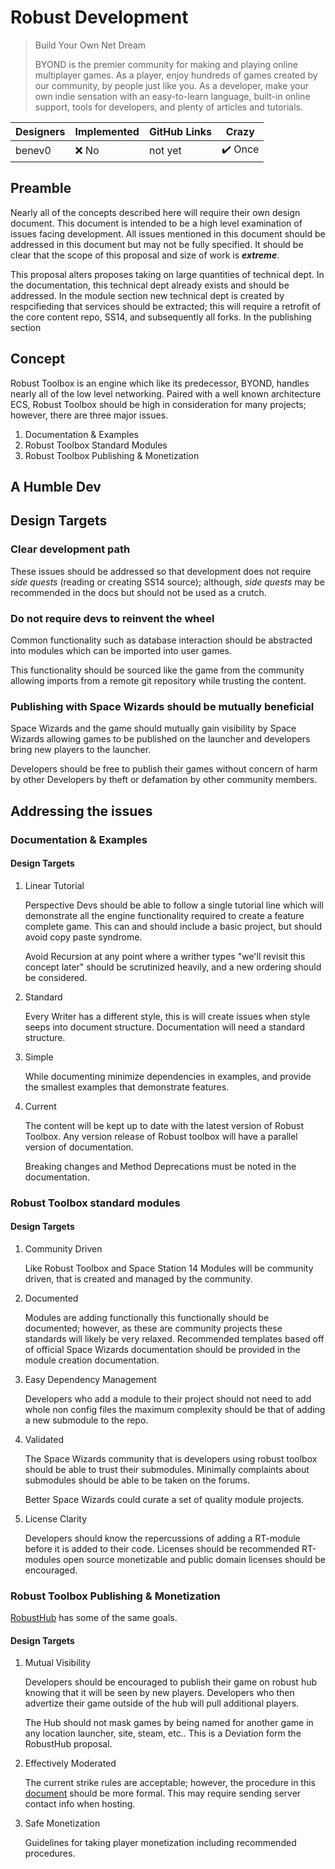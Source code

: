 # Robust Development
> Build Your Own Net Dream
>
> BYOND is the premier community for making and playing online multiplayer
games. As a player, enjoy hundreds of games created by our community, by people
just like you. As a developer, make your own indie sensation with an
easy-to-learn language, built-in online support, tools for developers, and
plenty of articles and tutorials.


| Designers | Implemented | GitHub Links | Crazy                   |
|-----------|-------------|--------------|-------------------------|
| benev0    | :x: No      | not yet      | :heavy_check_mark: Once |

<!-- note to self: edit for (statement -> reason) structure -->

## Preamble
Nearly all of the concepts described here will require their own design
document. This document is intended to be a high level examination of issues
facing development. All issues mentioned in this document should be addressed
in this document but may not be fully specified. It should be clear that the
scope of this proposal and size of work is ***extreme***.

This proposal alters proposes taking on large quantities of technical dept. In
the documentation, this technical dept already exists and should be addressed.
In the module section new technical dept is created by respcifieding that
services should be extracted; this will require a retrofit of the core content
repo, SS14, and subsequently all forks. In the publishing section

<!-- Concept -->
## Concept
Robust Toolbox is an engine which like its predecessor, BYOND, handles nearly
all of the low level networking. Paired with a well known architecture ECS,
Robust Toolbox should be high in consideration for many projects; however,
there are three major issues.

1. Documentation & Examples
2. Robust Toolbox Standard Modules
3. Robust Toolbox Publishing & Monetization

<!--  Developer Story? -->
## A Humble Dev

<!-- Design Pillars -->
## Design Targets
### Clear development path

These issues should be addressed so that development does not require *side
quests* (reading or creating SS14 source); although, *side quests* may be
recommended in the docs but should not be used as a crutch.

### Do not require devs to reinvent the wheel

Common functionality such as database interaction should be abstracted into
modules which can be imported into user games.

This functionality should be sourced like the game from the community allowing
imports from a remote git repository while trusting the content.

### Publishing with Space Wizards should be mutually beneficial

Space Wizards and the game should mutually gain visibility by Space Wizards
allowing games to be published on the launcher and developers bring new players
to the launcher.

Developers should be free to publish their games without concern of harm by
other Developers by theft or defamation by other community members.

## Addressing the issues
### Documentation & Examples
<!-- why -->
#### Design Targets
1. Linear Tutorial

    Perspective Devs should be able to follow a single tutorial line which will
demonstrate all the engine functionality required to create a feature complete
game<!-- to be defined -->. This can and should include a basic project, but
should avoid copy paste syndrome.

    Avoid Recursion at any point where a writher types "we'll revisit this
concept later" should be scrutinized heavily, and a new ordering should be
considered.

2. Standard

    Every Writer has a different style, this is will create issues when style
seeps into document structure. Documentation will need a standard structure.

3. Simple

    While documenting minimize dependencies in examples, and provide the
smallest examples that demonstrate features.

4. Current

    The content will be kept up to date with the latest version of Robust
Toolbox. Any version release of Robust toolbox will have a parallel version of
documentation.

    Breaking changes and Method Deprecations must be noted in the documentation.

### Robust Toolbox standard modules
<!-- why -->
#### Design Targets
1. Community Driven

    Like Robust Toolbox and Space Station 14 Modules will be community driven,
that is created and managed by the community.

2. Documented

    Modules are adding functionally this functionally should be documented;
however, as these are community projects these standards will likely be very
relaxed. Recommended templates based off of official Space Wizards
documentation should be provided in the module creation documentation.

3. Easy Dependency Management

    Developers who add a module to their project should not need to add whole
non config files the maximum complexity should be that of adding a new
submodule to the repo.

4. Validated

    The Space Wizards community that is developers using robust toolbox should
be able to trust their submodules. Minimally complaints about submodules should
be able to be taken on the forums.

    Better Space Wizards could curate a set of quality module projects.

5. License Clarity

    Developers should know the repercussions of adding a RT-module before it is
added to their code. Licenses should be recommended RT-modules open source
monetizable and public domain licenses should be encouraged.

### Robust Toolbox Publishing & Monetization
[RobustHub](./robusthub.md) has some of the same goals.

<!-- why -->
#### Design Targets
1. Mutual Visibility

    Developers should be encouraged to publish their game on robust hub knowing
that it will be seen by new players. Developers who then advertize their game
outside of the hub will pull additional players.

    The Hub should not mask games by being named for another game in any
location launcher, site, steam, etc.. This is a Deviation form the RobustHub
proposal.

2. Effectively Moderated

    The current strike rules are acceptable; however, the procedure in this
[document](../community/space-wizards-hub-rules.md) should be more formal. This
may require sending server contact info when hosting.

3. Safe Monetization

    Guidelines for taking player monetization including recommended procedures.
